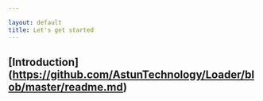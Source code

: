 ```yaml
---

layout: default
title: Let's get started
---
```


## [Introduction] (https://github.com/AstunTechnology/Loader/blob/master/readme.md) ##
